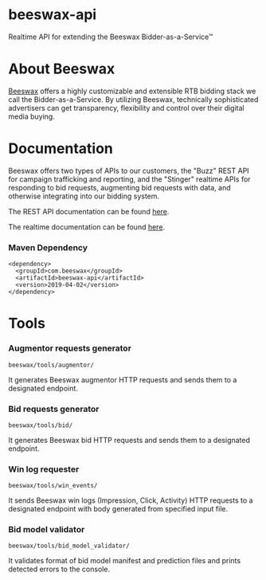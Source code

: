 # beeswax-api
Realtime API for extending the Beeswax Bidder-as-a-Service&trade;

# About Beeswax
[Beeswax](https://www.beeswax.com) offers a highly customizable and extensible RTB bidding stack we call the Bidder-as-a-Service. By utilizing Beeswax, technically sophisticated advertisers can get transparency, flexibility and control over their digital media buying.

# Documentation
Beeswax offers two types of APIs to our customers, the "Buzz" REST API for campaign trafficking and reporting, and the "Stinger" realtime APIs for responding to bid requests, augmenting bid requests with data, and otherwise integrating into our bidding system.

The REST API documentation can be found [here](http://docs.beeswax.com/docs/getting-started).

The realtime documentation can be found [here](http://docs.beeswax.com/docs/about-the-stinger-bidder).


### Maven Dependency

    <dependency>
      <groupId>com.beeswax</groupId>
      <artifactId>beeswax-api</artifactId>
      <version>2019-04-02</version>
    </dependency>


# Tools

### Augmentor requests generator

    beeswax/tools/augmentor/

It generates Beeswax augmentor HTTP requests and sends them to a designated endpoint.

### Bid requests generator

    beeswax/tools/bid/

It generates Beeswax bid HTTP requests and sends them to a designated endpoint.

### Win log requester

    beeswax/tools/win_events/

It sends Beeswax win logs (Impression, Click, Activity) HTTP requests to a designated endpoint
with body generated from specified input file.

### Bid model validator

    beeswax/tools/bid_model_validator/

It validates format of bid model manifest and prediction files and prints detected errors to the console.
